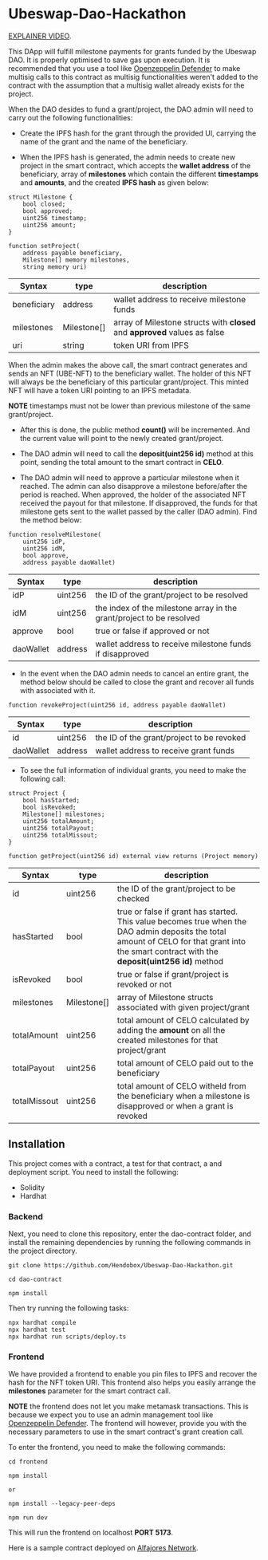 # Ubeswap-Dao-Hackathon

[EXPLAINER VIDEO](https://www.loom.com/share/54b50b13ab5544aca80299860641b42a).

This DApp will fulfill milestone payments for grants funded by the Ubeswap DAO. It is properly optimised to save gas upon execution. It is recommended that you use a tool like [Openzeppelin Defender](https://defender.openzeppelin.com/) to make multisig calls to this contract as multisig functionalities weren't added to the contract with the assumption that a multisig wallet already exists for the project.

When the DAO desides to fund a grant/project, the DAO admin will need to carry out the following functionalities:

- Create the IPFS hash for the grant through the provided UI, carrying the name of the grant and the name of the beneficiary.

- When the IPFS hash is generated, the admin needs to create new project in the smart contract, which accepts the **wallet address** of the beneficiary, array of **milestones** which contain the different **timestamps** and **amounts**, and the created **IPFS hash** as given below:

```
struct Milestone {
    bool closed;
    bool approved;
    uint256 timestamp;
    uint256 amount;
}

function setProject(
    address payable beneficiary,
    Milestone[] memory milestones,
    string memory uri)
```

| Syntax      | type        | description                                                                 |
| ----------- | ----------- | --------------------------------------------------------------------------- |
| beneficiary | address     | wallet address to receive milestone funds                                   |
| milestones  | Milestone[] | array of Milestone structs with **closed** and **approved** values as false |
| uri         | string      | token URI from IPFS                                                         |

When the admin makes the above call, the smart contract generates and sends an NFT (UBE-NFT) to the beneficiary wallet. The holder of this NFT will always be the beneficiary of this particular grant/project. This minted NFT will have a token URI pointing to an IPFS metadata.

**NOTE** timestamps must not be lower than previous milestone of the same grant/project.

- After this is done, the public method **count()** will be incremented. And the current value will point to the newly created grant/project.

- The DAO admin will need to call the **deposit(uint256 id)** method at this point, sending the total amount to the smart contract in **CELO**.

- The DAO admin will need to approve a particular milestone when it reached. The admin can also disapprove a milestone before/after the period is reached. When approved, the holder of the associated NFT received the payout for that milestone. If disapproved, the funds for that milestone gets sent to the wallet passed by the caller (DAO admin). Find the method below:

```
function resolveMilestone(
    uint256 idP,
    uint256 idM,
    bool approve,
    address payable daoWallet)
```

| Syntax    | type    | description                                                          |
| --------- | ------- | -------------------------------------------------------------------- |
| idP       | uint256 | the ID of the grant/project to be resolved                           |
| idM       | uint256 | the index of the milestone array in the grant/project to be resolved |
| approve   | bool    | true or false if approved or not                                     |
| daoWallet | address | wallet address to receive milestone funds if disapproved             |

- In the event when the DAO admin needs to cancel an entire grant, the method below should be called to close the grant and recover all funds with associated with it.

```
function revokeProject(uint256 id, address payable daoWallet)
```

| Syntax    | type    | description                               |
| --------- | ------- | ----------------------------------------- |
| id        | uint256 | the ID of the grant/project to be revoked |
| daoWallet | address | wallet address to receive grant funds     |

- To see the full information of individual grants, you need to make the following call:

```
struct Project {
    bool hasStarted;
    bool isRevoked;
    Milestone[] milestones;
    uint256 totalAmount;
    uint256 totalPayout;
    uint256 totalMissout;
}

function getProject(uint256 id) external view returns (Project memory)
```

| Syntax       | type        | description                                                                                                                                                                                     |
| ------------ | ----------- | ----------------------------------------------------------------------------------------------------------------------------------------------------------------------------------------------- |
| id           | uint256     | the ID of the grant/project to be checked                                                                                                                                                       |
| hasStarted   | bool        | true or false if grant has started. This value becomes true when the DAO admin deposits the total amount of CELO for that grant into the smart contract with the **deposit(uint256 id)** method |
| isRevoked    | bool        | true or false if grant/project is revoked or not                                                                                                                                                |
| milestones   | Milestone[] | array of Milestone structs associated with given project/grant                                                                                                                                  |
| totalAmount  | uint256     | total amount of CELO calculated by adding the **amount** on all the created milestones for that project/grant                                                                                   |
| totalPayout  | uint256     | total amount of CELO paid out to the beneficiary                                                                                                                                                |
| totalMissout | uint256     | total amount of CELO witheld from the beneficiary when a milestone is disapproved or when a grant is revoked                                                                                    |

## Installation

This project comes with a contract, a test for that contract, a and deployment script. You need to install the following:

- Solidity
- Hardhat

### Backend

Next, you need to clone this repository, enter the dao-contract folder, and install the remaining dependencies by running the following commands in the project directory.

```
git clone https://github.com/Hendobox/Ubeswap-Dao-Hackathon.git

cd dao-contract

npm install
```

Then try running the following tasks:

```
npx hardhat compile
npx hardhat test
npx hardhat run scripts/deploy.ts
```

### Frontend

We have provided a frontend to enable you pin files to IPFS and recover the hash for the NFT token URI. This frontend also helps you easily arrange the **milestones** parameter for the smart contract call.

**NOTE** the frontend does not let you make metamask transactions. This is because we expect you to use an admin management tool like [Openzeppelin Defender](https://defender.openzeppelin.com/). The frontend will however, provide you with the necessary parameters to use in the smart contract's grant creation call.

To enter the frontend, you need to make the following commands:

```
cd frontend

npm install

or

npm install --legacy-peer-deps

npm run dev
```

This will run the frontend on localhost **PORT 5173**.

Here is a sample contract deployed on [Alfajores Network](https://alfajores.celoscan.io/address/0x80131626584bF6A6Bd75Dc36aD09EC1BbfC50436#code).
